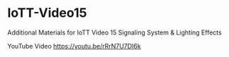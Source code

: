 # IoTT-Video15
Additional Materials for IoTT Video 15 Signaling System &amp; Lighting Effects

YouTube Video https://youtu.be/rRrN7U7DI6k
